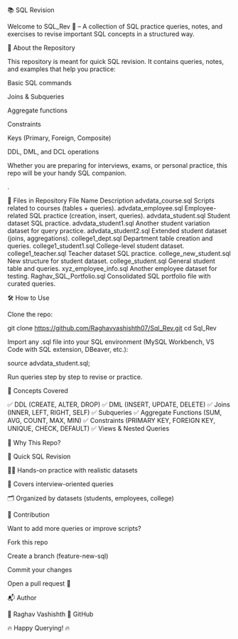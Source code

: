 📚 SQL Revision

Welcome to SQL_Rev 🚀 – A collection of SQL practice queries, notes, and exercises to revise important SQL concepts in a structured way.

📖 About the Repository

This repository is meant for quick SQL revision. It contains queries, notes, and examples that help you practice:

Basic SQL commands

Joins & Subqueries

Aggregate functions

Constraints

Keys (Primary, Foreign, Composite)

DDL, DML, and DCL operations

Whether you are preparing for interviews, exams, or personal practice, this repo will be your handy SQL companion.

.

📂 Files in Repository
File Name	Description
advdata_course.sql	Scripts related to courses (tables + queries).
advdata_employee.sql	Employee-related SQL practice (creation, insert, queries).
advdata_student.sql	Student dataset SQL practice.
advdata_student1.sql	Another student variation dataset for query practice.
advdata_student2.sql	Extended student dataset (joins, aggregations).
college1_dept.sql	Department table creation and queries.
college1_student1.sql	College-level student dataset.
college1_teacher.sql	Teacher dataset SQL practice.
college_new_student.sql	New structure for student dataset.
college_student.sql	General student table and queries.
xyz_employee_info.sql	Another employee dataset for testing.
Raghav_SQL_Portfolio.sql	Consolidated SQL portfolio file with curated queries.

🛠️ How to Use

Clone the repo:

git clone https://github.com/Raghavvashishth07/Sql_Rev.git
cd Sql_Rev


Import any .sql file into your SQL environment (MySQL Workbench, VS Code with SQL extension, DBeaver, etc.):

source advdata_student.sql;


Run queries step by step to revise or practice.



🎯 Concepts Covered

✅ DDL (CREATE, ALTER, DROP)
✅ DML (INSERT, UPDATE, DELETE)
✅ Joins (INNER, LEFT, RIGHT, SELF)
✅ Subqueries
✅ Aggregate Functions (SUM, AVG, COUNT, MAX, MIN)
✅ Constraints (PRIMARY KEY, FOREIGN KEY, UNIQUE, CHECK, DEFAULT)
✅ Views & Nested Queries

📌 Why This Repo?

📖 Quick SQL Revision

🧑‍💻 Hands-on practice with realistic datasets

🎯 Covers interview-oriented queries

🗂️ Organized by datasets (students, employees, college)

🤝 Contribution

Want to add more queries or improve scripts?

Fork this repo

Create a branch (feature-new-sql)

Commit your changes

Open a pull request 🚀

📬 Author

👤 Raghav Vashishth
🔗 GitHub

🔥 Happy Querying! 🔥



